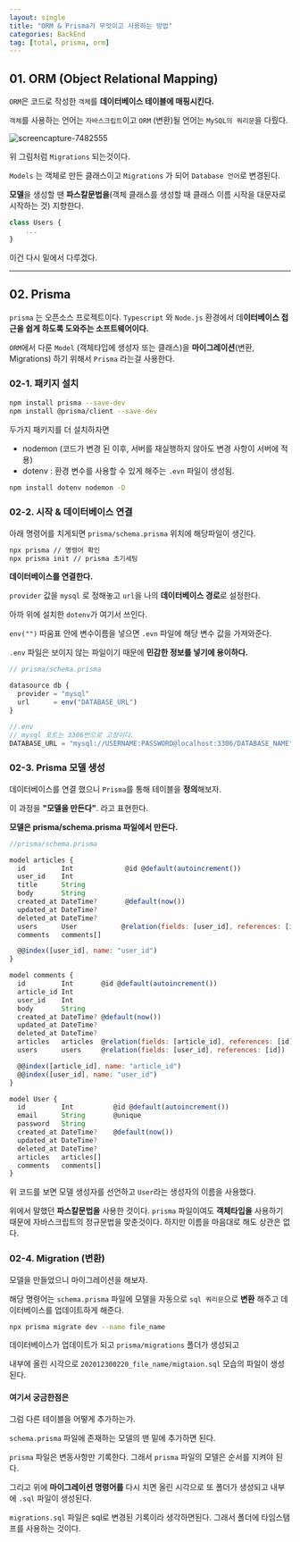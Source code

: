 ```yaml
---
layout: single
title: "ORM & Prisma가 무엇이고 사용하는 방법"
categories: BackEnd
tag: [total, prisma, orm]
---
```


## 01. ORM (Object Relational Mapping)

`ORM`은 코드로 작성한 `객체`를 **데이터베이스 테이블에 매핑시킨다.**

`객체`를 사용하는 언어는 `자바스크립트`이고 `ORM` (변환)될 언어는 `MySQL의 쿼리문`을 다뤘다.

![screencapture-7482555](/images/screencapture-7482555.png)

위 그림처럼 `Migrations` 되는것이다.

`Models` 는 객체로 만든 클래스이고 `Migrations` 가 되어 `Database 언어`로 변경된다.

**모델**을 생성할 땐 **파스칼문법을**(객체 클래스를 생성할 때 클래스 이름 시작을 대문자로 시작하는 것) 지향한다.

```js
class Users {
	...
}
```

이건 다시 밑에서 다루겠다.

---

## 02. Prisma

`prisma` 는 오픈소스 프로젝트이다. `Typescript` 와 `Node.js` 환경에서 데**이터베이스 접근을 쉽게 하도록 도와주는 소프트웨어이다.**

`ORM`에서 다룬 `Model` (객체타입에 생성자 또는 클래스)을 **마이그레이션**(변환, Migrations) 하기 위해서 `Prisma` 라는걸 사용한다.

### 02-1. 패키지 설치

```bash
npm install prisma --save-dev
npm install @prisma/client --save-dev
```

두가지 패키지를 더 설치하자면

- nodemon (코드가 변경 된 이후, 서버를 재실행하지 않아도 변경 사항이 서버에 적용)
- dotenv : 환경 변수를 사용할 수 있게 해주는 `.evn` 파일이 생성됨.

```bash
npm install dotenv nodemon -D
```

### 02-2. 시작 & 데이터베이스 연결

아래 명령어를 치게되면 `prisma/schema.prisma` 위치에 해당파일이 생긴다.

```bash
npx prisma // 명령어 확인
npx prisma init // prisma 초기세팅
```

**데이터베이스를 연결한다.**

`provider` 값을 `mysql` 로 정해놓고 `url`을 나의 **데이터베이스 경로**로 설정한다.

아까 위에 설치한 `dotenv`가 여기서 쓰인다.

`env("")` 따움표 안에 변수이름을 넣으면 `.evn` 파일에 해당 변수 값을 가져와준다.

`.env` 파일은 보이지 않는 파일이기 때문에 **민감한 정보를 넣기에 용이하다.**

```jsx
// prisma/schema.prisma

datasource db {
  provider = "mysql"
  url      = env("DATABASE_URL")
}
```

```jsx
//.env
// mysql 포트는 3306번으로 고정이다.
DATABASE_URL = "mysql://USERNAME:PASSWORD@localhost:3306/DATABASE_NAME";
```

### 02-3. Prisma 모델 생성

데이터베이스를 연결 했으니 `Prisma`를 통해 테이블을 **정의**해보자.

이 과정을 **"모델을 만든다"**. 라고 표현한다.

**모델은 prisma/schema.prisma 파일에서 만든다.**

```jsx
//prisma/schema.prisma

model articles {
  id         Int             @id @default(autoincrement())
  user_id    Int
  title      String
  body       String
  created_at DateTime?       @default(now())
  updated_at DateTime?
  deleted_at DateTime?
  users      User           @relation(fields: [user_id], references: [id])
  comments   comments[]

  @@index([user_id], name: "user_id")
}

model comments {
  id         Int       @id @default(autoincrement())
  article_id Int
  user_id    Int
  body       String
  created_at DateTime? @default(now())
  updated_at DateTime?
  deleted_at DateTime?
  articles   articles  @relation(fields: [article_id], references: [id])
  users      users     @relation(fields: [user_id], references: [id])

  @@index([article_id], name: "article_id")
  @@index([user_id], name: "user_id")
}

model User {
  id         Int          @id @default(autoincrement())
  email      String       @unique
  password   String
  created_at DateTime?    @default(now())
  updated_at DateTime?
  deleted_at DateTime?
  articles   articles[]
  comments   comments[]
}
```

위 코드를 보면 모델 생성자를 선언하고 `User`라는 생성자의 이름을 사용했다.

위에서 말했던 **파스칼문법을** 사용한 것이다. `prisma` 파일이여도 **객체타입을** 사용하기 때문에 자바스크립트의 정규문법을 맞춘것이다. 하지만 이름을 마음대로 해도 상관은 없다.

### 02-4. Migration (변환)

모델을 만들었으니 마이그레이션을 해보자.

해당 명령어는 `schema.prisma` 파일에 모델을 자동으로 `sql 쿼리문`으로 **변환** 해주고 데이터베이스를 업데이트하게 해준다.

```bash
npx prisma migrate dev --name file_name
```

데이터베이스가 업데이트가 되고 `prisma/migrations` 폴더가 생성되고

내부에 올린 시각으로 `202012300220_file_name/migtaion.sql` 모습의 파일이 생성된다.

#### 여기서 궁금한점은

그럼 다른 테이블을 어떻게 추가하는가.

`schema.prisma` 파일에 존재하는 모델의 맨 밑에 추가하면 된다.

`prisma` 파일은 변동사항만 기록한다. 그래서 `prisma` 파일의 모델은 순서를 지켜야 된다.

그리고 위에 **마이그레이션 명령어를** 다시 치면 올린 시각으로 또 폴더가 생성되고 내부에 `.sql` 파일이 생성된다.

`migrations.sql` 파일은 sql로 변경된 기록이라 생각하면된다. 그래서 폴더에 타임스탬프를 사용하는 것이다.
